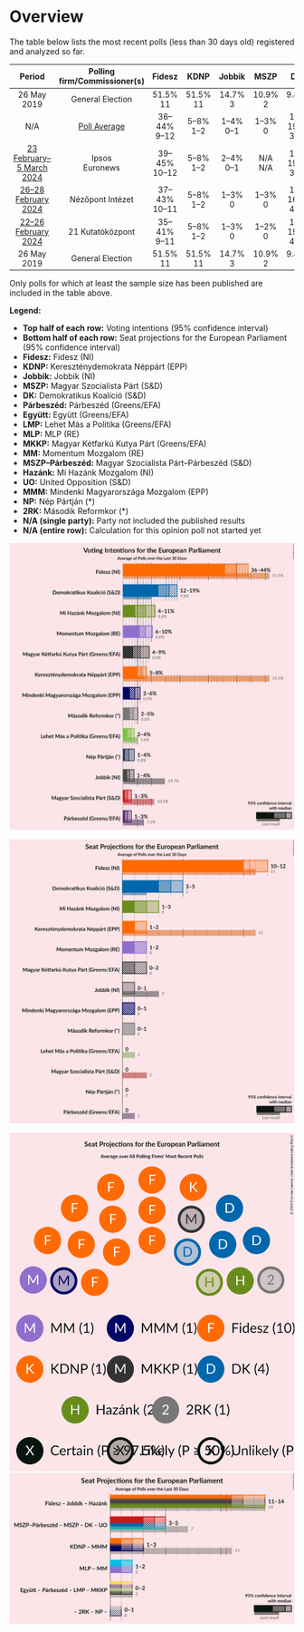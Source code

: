 # Overview

The table below lists the most recent polls (less than 30 days old) registered and analyzed so far.

| Period     | Polling firm/Commissioner(s) | Fidesz | KDNP | Jobbik | MSZP | DK | Párbeszéd | Együtt | LMP | MLP | MKKP | MM | MSZP–Párbeszéd | Hazánk | UO | MMM | NP | 2RK |
|:----------:|:----------------------------:|:--:|:--:|:--:|:--:|:--:|:--:|:--:|:--:|:--:|:--:|:--:|:--:|:--:|:--:|:--:|:--:|:--:|
| 26 May 2019 | General Election | 51.5% <br> 11 | 51.5% <br> 11 | 14.7% <br> 3 | 10.9% <br> 2 | 9.8% <br> 2 | 7.2% <br> 1 | 7.2% <br> 0 | 5.0% <br> 1 | 0.0% <br> 0 | 0.0% <br> 0 | 0.0% <br> 0 | 18.2% <br> 3 | 0.0% <br> 0 | 0.0% <br> 0 | 0.0% <br> 0 | 0.0% <br> 0 | 0.0% <br> 0 |
| N/A | [Poll Average](average.html) | 36–44% <br> 9–12 | 5–8% <br> 1–2 | 1–4% <br> 0–1 | 1–3% <br> 0 | 12–19% <br> 3–5 | 1–3% <br> 0 | N/A <br> N/A | 2–4% <br> 0 | N/A <br> N/A | 4–9% <br> 0–2 | 6–10% <br> 1–2 | N/A <br> N/A | 4–11% <br> 1–3 | N/A <br> N/A | 2–6% <br> 0–1 | 1–4% <br> 0 | 2–5% <br> 0–1 |
| [23 February–5 March 2024](2024-03-05-Ipsos.html) | Ipsos <br> Euronews | 39–45% <br> 10–12 | 5–8% <br> 1–2 | 2–4% <br> 0–1 | N/A <br> N/A | 15–19% <br> 3–5 | N/A <br> N/A | N/A <br> N/A | 2–4% <br> 0–1 | N/A <br> N/A | 3–6% <br> 0–1 | 6–9% <br> 1–2 | N/A <br> N/A | 8–12% <br> 2–3 | N/A <br> N/A | 2–4% <br> 0–1 | N/A <br> N/A | N/A <br> N/A |
| [26–28 February 2024](2024-02-28-NézőpontIntézet.html) | Nézőpont Intézet | 37–43% <br> 10–11 | 5–8% <br> 1–2 | 1–3% <br> 0 | 1–3% <br> 0 | 12–16% <br> 4–5 | 1–3% <br> 0 | N/A <br> N/A | 1–3% <br> 0 | N/A <br> N/A | 6–10% <br> 1–2 | 5–9% <br> 1–2 | N/A <br> N/A | 6–10% <br> 1–2 | N/A <br> N/A | 3–5% <br> 0–1 | 1–2% <br> 0 | 3–5% <br> 0–1 |
| [22–26 February 2024](2024-02-26-21Kutatóközpont.html) | 21 Kutatóközpont | 35–41% <br> 9–11 | 5–8% <br> 1–2 | 1–3% <br> 0 | 1–2% <br> 0 | 15–19% <br> 4–5 | 1–2% <br> 0 | N/A <br> N/A | 2–4% <br> 0 | N/A <br> N/A | 5–7% <br> 1–2 | 7–11% <br> 2 | N/A <br> N/A | 4–6% <br> 1 | N/A <br> N/A | 4–6% <br> 1 | 2–4% <br> 0 | 2–4% <br> 0–1 |
| 26 May 2019 | General Election | 51.5% <br> 11 | 51.5% <br> 11 | 14.7% <br> 3 | 10.9% <br> 2 | 9.8% <br> 2 | 7.2% <br> 1 | 7.2% <br> 0 | 5.0% <br> 1 | 0.0% <br> 0 | 0.0% <br> 0 | 0.0% <br> 0 | 18.2% <br> 3 | 0.0% <br> 0 | 0.0% <br> 0 | 0.0% <br> 0 | 0.0% <br> 0 | 0.0% <br> 0 |

Only polls for which at least the sample size has been published are included in the table above.

**Legend:**
+ **Top half of each row:** Voting intentions (95% confidence interval)
+ **Bottom half of each row:** Seat projections for the European Parliament (95% confidence interval)
+ **Fidesz:** Fidesz (NI)
+ **KDNP:** Kereszténydemokrata Néppárt (EPP)
+ **Jobbik:** Jobbik (NI)
+ **MSZP:** Magyar Szocialista Párt (S&D)
+ **DK:** Demokratikus Koalíció (S&D)
+ **Párbeszéd:** Párbeszéd (Greens/EFA)
+ **Együtt:** Együtt (Greens/EFA)
+ **LMP:** Lehet Más a Politika (Greens/EFA)
+ **MLP:** MLP (RE)
+ **MKKP:** Magyar Kétfarkú Kutya Párt (Greens/EFA)
+ **MM:** Momentum Mozgalom (RE)
+ **MSZP–Párbeszéd:** Magyar Szocialista Párt–Párbeszéd (S&D)
+ **Hazánk:** Mi Hazánk Mozgalom (NI)
+ **UO:** United Opposition (S&D)
+ **MMM:** Mindenki Magyarországa Mozgalom (EPP)
+ **NP:** Nép Pártján (*)
+ **2RK:** Második Reformkor (*)
+ **N/A (single party):** Party not included the published results
+ **N/A (entire row):** Calculation for this opinion poll not started yet


![Graph with voting intentions not yet produced](average.png "Voting Intentions")

![Graph with seats not yet produced](average-seats.png "Seats")

![Graph with seating plan not yet produced](average-seating-plan.png "Seating Plan")
![Graph with coalitions seats not yet produced](average-coalitions-seats.png "Coalitions Seats")
